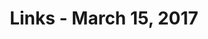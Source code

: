 ---
title: Links - March 15, 2017
layout: links
category: links
articles:
  - title: Voice and the uncanny valley of AI
    author: Benedict Evans
    url: http://ben-evans.com/benedictevans/2017/2/22/voice-and-the-uncanny-valley-of-ai
    note: Like I said <a href="/links/2016/10/19/links/">last time Evans wrote about this</a>, "voice interfaces seem to be adding more friction than they take away." Changing people's habits is hard. I constantly prompt my Echo by saying "Hey Siri," and find myself thinking of ways to phrase my questions to make them intelligible by the machines. Once or twice a week I get developer emails about "What's New With Alexa," but after many months my Echo only acts as a gateway to Spotify, and a party trick whenever there are guests. Voice might be the new platform, but it is nowhere near.
    tags:
        - Technology
  - title: What Do Economists Actually Know?
    author: Russ Roberts
    source: NewCo Shift
    url: https://shift.newco.co/what-do-economists-know-199bf5793ae6
    note: The issue with modeling of any kind is that there are no alternative realities to compare against. We can only measure what we see, and by definition there are no counterfactuals, nor what-ifs. Making policy decisions under this state of affairs is hard, and the only thing we can do about it is internalize this limitation, knowing that we could be very wrong. Statistical analysis is a tool, and like any other tool, it is succeptible to operator error.
    tags:
        - Economics
  - title: If There Are an Infinite Number of Parallel Universes, Some Must Be Terrible Places
    author: Dean Zimmerman
    source: Nautilus
    url: http://nautil.us/issue/46/balance/evil-triumphs-in-these-multiverses-and-god-is-powerless
    note: I disagree with the author's position, but thinking of when the <a href="https://plato.stanford.edu/entries/evil/">problem of evil</a> meets 21st century math and science is fascinating.
    tags:
        - Science
        - Nature
        - Philosophy
  - title: "Patagonia and The North Face: saving the world – one puffer jacket at a time"
    author: Marisa Meltzer
    source: The Guardian
    url: https://www.theguardian.com/business/2017/mar/07/the-north-face-patagonia-saving-world-one-puffer-jacket-at-a-time
    note: Good reads on the history of large well-known retailers are not usual, as most stories in the genre end up with a strong PR flavor. This article, by virtue of showing the origin stories of two seemingly rival companies at once, achieves a good balance.
    tags:
        - Culture
        - Business
  - title: Improving U.S. Healthcare and Coverage
    author: Stephen Cecchetti and Kermit Schoenholtz
    source: Money, Banking and Financial Markets
    url: http://www.moneyandbanking.com/commentary/2017/3/12/improving-us-healthcare-and-coverage
    note: Americans are <a href="https://twitter.com/avyfain/status/841310546683019265">exceptional</a> in their very own ways. This whole healthcare story is a fiasco, and I am amazed that the American people have allowed it to go this long.
    tags:
        - Economics
        - Politics
  - title: White supremacism is not nationalism
    author: Noah Smith
    source: Noahpinion
    url: http://noahpinionblog.blogspot.com/2017/03/white-supremacism-is-not-nationalism.html
    note: I am reading Benedict Anderson's <a href="https://www.amazon.com/Imagined-Communities-Reflections-Origin-Nationalism/dp/1784786756">Imagined Communities</a> and Noah's arguments in this blog post fit right into the framework that Anderson proposes at the beginning of his book. Nations are made up. Expect a blog post about this soon.
    tags:
        - Politics
        - Culture
  - title: Triple Pendulum CHAOS!
    author: Jake VanDerPlas
    source: Pythonic Perambulations
    url: http://jakevdp.github.io/blog/2017/03/08/triple-pendulum-chaos/
    note: When I look at demos like these, I wish I had kept learning about differential equations after sophomore year of college. Complexity is awesome, and being able to model these crazy patterns with only a few lines of code would be great.
    tags:
        - Python
        - Mathematics
  - title: "Update: CRISPR"
    source: Radiolab
    url: http://www.radiolab.org/story/update-crispr/
    note: The cutting edge of biological research gets more interesting, and more scary, the more I learn about it. Researchers are uncovering really powerful building blocks, but we have very little understanding of the complex relationships in the whole system. The ethical considerations discussed in the last part of this episode are especially worth listening to.
    tags:
        - Podcasts
        - Nature
        - Science
  - title: Hacking The iPhone For Fun, Profit, And Maybe Espionage
    source: Planet Money
    url: http://www.npr.org/sections/money/2017/03/08/519298871/episode-596-hacking-the-iphone-for-fun-profit-and-maybe-espionage
    note: Something I will never understand is how someone can enjoy poring over low level buffer management for hours to find an overflow condition or some obscure vulnerability. Luckily some people like watching water boil with their white hats on, and do it for the greater good, too.
    tags:
        - Podcasts
        - Technology
---